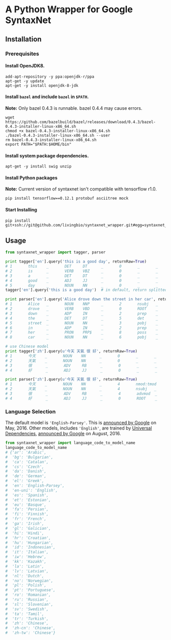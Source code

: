 # A Python Wrapper for Google SyntaxNet

## Installation

### Prerequisites

#### Install OpenJDK8.

```shell-script
add-apt-repository -y ppa:openjdk-r/ppa
apt-get -y update
apt-get -y install openjdk-8-jdk
```

#### Install `bazel` and include `bazel` in `$PATH`.

**Note:** Only bazel 0.4.3 is runnable. bazel 0.4.4 may cause errors.

```shell-script
wget https://github.com/bazelbuild/bazel/releases/download/0.4.3/bazel-0.4.3-installer-linux-x86_64.sh
chmod +x bazel-0.4.3-installer-linux-x86_64.sh
./bazel-0.4.3-installer-linux-x86_64.sh --user
rm bazel-0.4.3-installer-linux-x86_64.sh
export PATH="$PATH:$HOME/bin"
```

#### Install system package dependencies.

```shell-script
apt-get -y install swig unzip
```

#### Install Python packages

**Note:** Current version of syntaxnet isn't compatible with tensorflow r1.0.

```shell-script
pip install tensorflow==0.12.1 protobuf asciitree mock
```


#### Start Installing

```shell-script
pip install git+ssh://git@github.com/livingbio/syntaxnet_wrapper.git#egg=syntaxnet_wrapper
```

## Usage

```python
from syntaxnet_wrapper import tagger, parser

print tagger['en'].query('this is a good day', returnRaw=True)
# 1       this    _       DET     DT      _       0       _       _       _
# 2       is      _       VERB    VBZ     _       0       _       _       _
# 3       a       _       DET     DT      _       0       _       _       _
# 4       good    _       ADJ     JJ      _       0       _       _       _
# 5       day     _       NOUN    NN      _       0       _       _       _
tagger['en'].query('this is a good day')  # in default, return splitted text

print parser['en'].query('Alice drove down the street in her car', returnRaw=True)
# 1       Alice   _       NOUN    NNP     _       2       nsubj   _       _
# 2       drove   _       VERB    VBD     _       0       ROOT    _       _
# 3       down    _       ADP     IN      _       2       prep    _       _
# 4       the     _       DET     DT      _       5       det     _       _
# 5       street  _       NOUN    NN      _       3       pobj    _       _
# 6       in      _       ADP     IN      _       2       prep    _       _
# 7       her     _       PRON    PRP$    _       8       poss    _       _
# 8       car     _       NOUN    NN      _       6       pobj    _       _

# use Chinese model
print tagger['zh'].query(u'今天 天氣 很 好', returnRaw=True)
# 1       今天    _       NOUN    NN      _       0       _       _       _
# 2       天氣    _       NOUN    NN      _       0       _       _       _
# 3       很      _       ADV     RB      _       0       _       _       _
# 4       好      _       ADJ     JJ      _       0       _       _       _

print parser['zh'].query(u'今天 天氣 很 好', returnRaw=True)
# 1       今天    _       NOUN    NN      _       4       nmod:tmod       _       _
# 2       天氣    _       NOUN    NN      _       4       nsubj   _       _
# 3       很      _       ADV     RB      _       4       advmod  _       _
# 4       好      _       ADJ     JJ      _       0       ROOT    _       _
```

### Language Selection

The default model is `'English-Parsey'`. This is
[announced by Google](https://research.googleblog.com/2016/05/announcing-syntaxnet-worlds-most.html)
on May, 2016.
Other models, includes `'English'`, are trained by [Universal Dependencies](http://universaldependencies.org/),
[announced by Google](https://research.googleblog.com/2016/08/meet-parseys-cousins-syntax-for-40.html)
on August, 2016.

```python
from syntaxnet_wrapper import language_code_to_model_name
language_code_to_model_name
# {'ar': 'Arabic',
#  'bg': 'Bulgarian',
#  'ca': 'Catalan',
#  'cs': 'Czech',
#  'da': 'Danish',
#  'de': 'German',
#  'el': 'Greek',
#  'en': 'English-Parsey',
#  'en-uni': 'English',
#  'es': 'Spanish',
#  'et': 'Estonian',
#  'eu': 'Basque',
#  'fa': 'Persian',
#  'fi': 'Finnish',
#  'fr': 'French',
#  'ga': 'Irish',
#  'gl': 'Galician',
#  'hi': 'Hindi',
#  'hr': 'Croatian',
#  'hu': 'Hungarian',
#  'id': 'Indonesian',
#  'it': 'Italian',
#  'iw': 'Hebrew',
#  'kk': 'Kazakh',
#  'la': 'Latin',
#  'lv': 'Latvian',
#  'nl': 'Dutch',
#  'no': 'Norwegian',
#  'pl': 'Polish',
#  'pt': 'Portuguese',
#  'ro': 'Romanian',
#  'ru': 'Russian',
#  'sl': 'Slovenian',
#  'sv': 'Swedish',
#  'ta': 'Tamil',
#  'tr': 'Turkish',
#  'zh': 'Chinese',
#  'zh-cn': 'Chinese',
#  'zh-tw': 'Chinese'}
```
